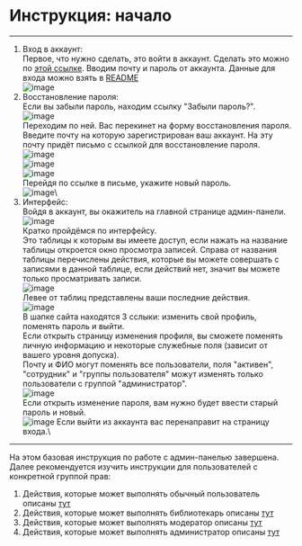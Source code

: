 # Инструкция: начало
***
1. Вход в аккаунт:\
Первое, что нужно сделать, это войти в аккаунт. Сделать это можно по [этой ссылке](http://45.12.230.37/admin/login/?next=/admin/). Вводим почту и пароль от аккаунта. Данные для входа можно взять в [README](https://github.com/hentaibaka/handwriting-recognition-service/blob/main/README.md)\
![image](https://github.com/hentaibaka/handwriting-recognition-service/assets/61946499/14af3420-8a90-44bf-9b14-e47d41567165)
2. Восстановление пароля:\
Если вы забыли пароль, находим ссылку "Забыли пароль?".\
![image](https://github.com/hentaibaka/handwriting-recognition-service/assets/61946499/410bb689-a291-459b-87c8-ac1e8dad4996)\
Переходим по ней. Вас перекинет на форму восстановления пароля. Введите почту на которую зарегистрирован ваш аккаунт. На эту почту придёт письмо с ссылкой для восстановление пароля.\
![image](https://github.com/hentaibaka/handwriting-recognition-service/assets/61946499/ba2707c2-505c-4cd9-b51c-fc1b08855018)\
![image](https://github.com/hentaibaka/handwriting-recognition-service/assets/61946499/4a91df19-ff30-4873-b16e-b4fd40d6ebb3)\
![image](https://github.com/hentaibaka/handwriting-recognition-service/assets/61946499/63cdde6f-637c-486a-89ac-f4f114e46b31)\
Перейдя по ссылке в письме, укажите новый пароль.\
![image](https://github.com/hentaibaka/handwriting-recognition-service/assets/61946499/6c190f4f-6607-4e9c-92fa-c3b1ec67e752)\
3. Интерфейс:\
Войдя в аккаунт, вы окажитель на главной странице админ-панели.\
![image](https://github.com/hentaibaka/handwriting-recognition-service/assets/61946499/deb68c1c-8255-4ef7-8ee9-10ce5afbb118)\
Кратко пройдёмся по интерфейсу.\
Это таблицы к которым вы имеете доступ, если нажать на название таблицы откроется окно просмотра записей. Справа от названия таблицы перечислены действия, которые вы можете совершать с записями в данной таблице, если действий нет, значит вы можете только просматривать записи.\
![image](https://github.com/hentaibaka/handwriting-recognition-service/assets/61946499/4f437ea8-d04c-4e83-8f84-8bf6d2e1c673)\
Левее от таблиц представлены ваши последние действия.\
![image](https://github.com/hentaibaka/handwriting-recognition-service/assets/61946499/df3cc2b4-9b43-4798-861b-2182cbbb1e20)\
В шапке сайта находятся 3 сслыки: изменить свой профиль, поменять пароль и выйти.\
Если открыть страницу изменения профиля, вы сможете поменять личную информацию и некоторые служебные поля (зависит от вашего уровня допуска).\
Почту и ФИО могут поменять все пользователи, поля "активен", "сотрудник" и "группы пользователя" можут изменять только пользователи с группой "администратор".\
![image](https://github.com/hentaibaka/handwriting-recognition-service/assets/61946499/94639641-240e-4e76-94a5-83f00d8b1a40)\
Если открыть изменение пароля, вам нужно будет ввести старый пароль и новый.\
![image](https://github.com/hentaibaka/handwriting-recognition-service/assets/61946499/88d3b6f6-ef63-416b-8e2f-6742966ad35c)
Если выйти из аккаунта вас перенаправит на страницу входа.\
***
На этом базовая инструкция по работе с админ-панелью завершена.\
Далее рекомендуется изучить инструкции для пользователей с конкретной группой прав:
1. Действия, которые может выполнять обычный пользователь описаны [тут](/docs/user.md)
2. Действия, которые может выполнять библиотекарь описаны [тут](/docs/librarian.md)
3. Действия, которые может выполнять модератор описаны [тут](/docs/moderator.md)
4. Действия, которые может выполнять администратор описаны [тут](/docs/admin.md)
